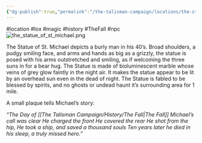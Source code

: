```yaml
---
{"dg-publish":true,"permalink":"/the-talisman-campaign/locations/the-statue-of-st-michael/","noteIcon":""}
---
```


#location #Iox #magic #history #TheFall #npc 
![the_statue_of_st_michael.png](/img/user/The%20Talisman%20Campaign/Locations/the_statue_of_st_michael.png)

The Statue of St. Michael depicts a burly man in his 40’s. Broad shoulders, a pudgy smiling face, and arms and hands as big as a grizzly, the statue is posed with his arms outstretched and smiling, as if welcoming the three suns in for a bear hug. 
The Statue is made of bioluminescent marble whose veins of grey glow faintly in the night air. It makes the statue appear to be lit by an overhead sun even in the dead of night.
The Statue is fabled to be blessed by spirits, and no ghosts or undead haunt it’s surrounding area for 1 mile. 

A small plaque tells Michael’s story:

*“The Day of [[The Talisman Campaign/History/The Fall\|The Fall]]*
*Michael’s call was clear*
*He charged the front*
*He covered the rear*
*He shot from the hip,*
*He took a ship,*
*and saved a thousand souls*
*Ten years later he died in his sleep,* 
*a truly missed hero.”*

